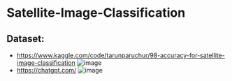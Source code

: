 # Satellite-Image-Classification

## Dataset:
- https://www.kaggle.com/code/tarunparuchur/98-accuracy-for-satellite-image-classification
![image](https://github.com/user-attachments/assets/a646f91a-53bd-4203-ade8-428e1a92ba75)
- https://chatgpt.com/
![image](https://github.com/user-attachments/assets/0b2ccfd9-4c2f-4a8c-8c10-b188425deb01)

